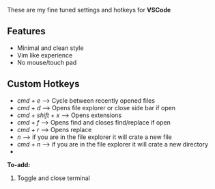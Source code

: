 These are my fine tuned settings and hotkeys for **VSCode**

## Features 
- Minimal and clean style 
- Vim like experience
- No mouse/touch pad

## Custom Hotkeys
- *cmd + e* --> Cycle between recently opened files
- *cmd + d* --> Opens file explorer or close side bar if open
- *cmd +  shift + x* --> Opens extensions 
- *cmd + f* --> Opens find and closes find/replace if open
- *cmd + r* --> Opens replace 
- *n* --> if you are in the file explorer it will crate a new file
- *cmd + n* --> if you are in the file explorer it will crate a new directory
- 
**To-add:**
1. Toggle and close terminal
